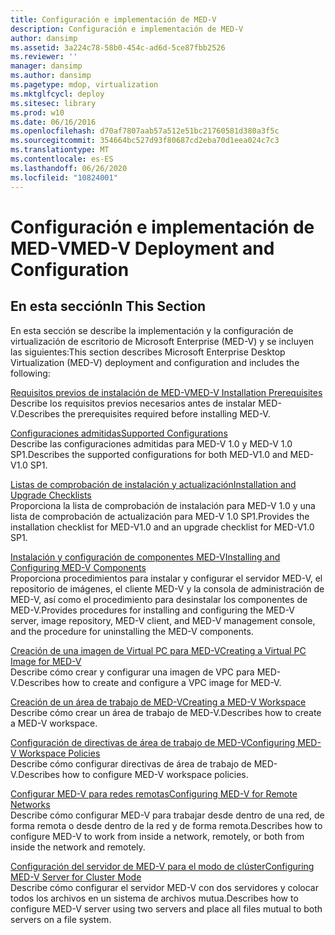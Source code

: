 ```yaml
---
title: Configuración e implementación de MED-V
description: Configuración e implementación de MED-V
author: dansimp
ms.assetid: 3a224c78-58b0-454c-ad6d-5ce87fbb2526
ms.reviewer: ''
manager: dansimp
ms.author: dansimp
ms.pagetype: mdop, virtualization
ms.mktglfcycl: deploy
ms.sitesec: library
ms.prod: w10
ms.date: 06/16/2016
ms.openlocfilehash: d70af7807aab57a512e51bc21760581d380a3f5c
ms.sourcegitcommit: 354664bc527d93f80687cd2eba70d1eea024c7c3
ms.translationtype: MT
ms.contentlocale: es-ES
ms.lasthandoff: 06/26/2020
ms.locfileid: "10824001"
---
```

# <span data-ttu-id="36686-103">Configuración e implementación de MED-V</span><span class="sxs-lookup"><span data-stu-id="36686-103">MED-V Deployment and Configuration</span></span>


## <span data-ttu-id="36686-104">En esta sección</span><span class="sxs-lookup"><span data-stu-id="36686-104">In This Section</span></span>


<span data-ttu-id="36686-105">En esta sección se describe la implementación y la configuración de virtualización de escritorio de Microsoft Enterprise (MED-V) y se incluyen las siguientes:</span><span class="sxs-lookup"><span data-stu-id="36686-105">This section describes Microsoft Enterprise Desktop Virtualization (MED-V) deployment and configuration and includes the following:</span></span>

<a href="" id="med-v-installation-prerequisites"></a>[<span data-ttu-id="36686-106">Requisitos previos de instalación de MED-V</span><span class="sxs-lookup"><span data-stu-id="36686-106">MED-V Installation Prerequisites</span></span>](med-v-installation-prerequisites.md)  
<span data-ttu-id="36686-107">Describe los requisitos previos necesarios antes de instalar MED-V.</span><span class="sxs-lookup"><span data-stu-id="36686-107">Describes the prerequisites required before installing MED-V.</span></span>

<a href="" id="supported-configurations"></a>[<span data-ttu-id="36686-108">Configuraciones admitidas</span><span class="sxs-lookup"><span data-stu-id="36686-108">Supported Configurations</span></span>](supported-configurationsmedv-orientation.md)  
<span data-ttu-id="36686-109">Describe las configuraciones admitidas para MED-V 1.0 y MED-V 1.0 SP1.</span><span class="sxs-lookup"><span data-stu-id="36686-109">Describes the supported configurations for both MED-V1.0 and MED-V1.0 SP1.</span></span>

<a href="" id="installation-and-upgrade-checklists"></a>[<span data-ttu-id="36686-110">Listas de comprobación de instalación y actualización</span><span class="sxs-lookup"><span data-stu-id="36686-110">Installation and Upgrade Checklists</span></span>](installation-and-upgrade-checklists.md)  
<span data-ttu-id="36686-111">Proporciona la lista de comprobación de instalación para MED-V 1.0 y una lista de comprobación de actualización para MED-V 1.0 SP1.</span><span class="sxs-lookup"><span data-stu-id="36686-111">Provides the installation checklist for MED-V1.0 and an upgrade checklist for MED-V1.0 SP1.</span></span>

<a href="" id="installing-and-configuring-med-v-components"></a>[<span data-ttu-id="36686-112">Instalación y configuración de componentes MED-V</span><span class="sxs-lookup"><span data-stu-id="36686-112">Installing and Configuring MED-V Components</span></span>](installing-and-configuring-med-v-components.md)  
<span data-ttu-id="36686-113">Proporciona procedimientos para instalar y configurar el servidor MED-V, el repositorio de imágenes, el cliente MED-V y la consola de administración de MED-V, así como el procedimiento para desinstalar los componentes de MED-V.</span><span class="sxs-lookup"><span data-stu-id="36686-113">Provides procedures for installing and configuring the MED-V server, image repository, MED-V client, and MED-V management console, and the procedure for uninstalling the MED-V components.</span></span>

<a href="" id="creating-a-virtual-pc-image-for-med-v"></a>[<span data-ttu-id="36686-114">Creación de una imagen de Virtual PC para MED-V</span><span class="sxs-lookup"><span data-stu-id="36686-114">Creating a Virtual PC Image for MED-V</span></span>](creating-a-virtual-pc-image-for-med-v.md)  
<span data-ttu-id="36686-115">Describe cómo crear y configurar una imagen de VPC para MED-V.</span><span class="sxs-lookup"><span data-stu-id="36686-115">Describes how to create and configure a VPC image for MED-V.</span></span>

<a href="" id="creating-a-med-v-workspace"></a>[<span data-ttu-id="36686-116">Creación de un área de trabajo de MED-V</span><span class="sxs-lookup"><span data-stu-id="36686-116">Creating a MED-V Workspace</span></span>](creating-a-med-v-workspacemedv-10-sp1.md)  
<span data-ttu-id="36686-117">Describe cómo crear un área de trabajo de MED-V.</span><span class="sxs-lookup"><span data-stu-id="36686-117">Describes how to create a MED-V workspace.</span></span>

<a href="" id="configuring-med-v-workspace-policies"></a>[<span data-ttu-id="36686-118">Configuración de directivas de área de trabajo de MED-V</span><span class="sxs-lookup"><span data-stu-id="36686-118">Configuring MED-V Workspace Policies</span></span>](configuring-med-v-workspace-policies.md)  
<span data-ttu-id="36686-119">Describe cómo configurar directivas de área de trabajo de MED-V.</span><span class="sxs-lookup"><span data-stu-id="36686-119">Describes how to configure MED-V workspace policies.</span></span>

<a href="" id="configuring-med-v-for-remote-networks"></a>[<span data-ttu-id="36686-120">Configurar MED-V para redes remotas</span><span class="sxs-lookup"><span data-stu-id="36686-120">Configuring MED-V for Remote Networks</span></span>](configuring-med-v-for-remote-networks.md)  
<span data-ttu-id="36686-121">Describe cómo configurar MED-V para trabajar desde dentro de una red, de forma remota o desde dentro de la red y de forma remota.</span><span class="sxs-lookup"><span data-stu-id="36686-121">Describes how to configure MED-V to work from inside a network, remotely, or both from inside the network and remotely.</span></span>

<a href="" id="configuring-med-v-server-for-cluster-mode"></a>[<span data-ttu-id="36686-122">Configuración del servidor de MED-V para el modo de clúster</span><span class="sxs-lookup"><span data-stu-id="36686-122">Configuring MED-V Server for Cluster Mode</span></span>](configuring-med-v-server-for-cluster-mode.md)  
<span data-ttu-id="36686-123">Describe cómo configurar el servidor MED-V con dos servidores y colocar todos los archivos en un sistema de archivos mutua.</span><span class="sxs-lookup"><span data-stu-id="36686-123">Describes how to configure MED-V server using two servers and place all files mutual to both servers on a file system.</span></span>

 

 





